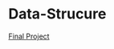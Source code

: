 # Data-Strucure

[Final Project](https://colab.research.google.com/drive/1BF-IPPRmj68i8540-3rY8B-4iQWJ2vdc#scrollTo=z93fyaqfsxoL)
